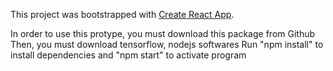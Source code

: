 This project was bootstrapped with [Create React App](https://github.com/facebook/create-react-app).

In order to use this protype, you must download this package from Github
Then, you must download tensorflow, nodejs softwares
Run "npm install" to install dependencies and "npm start" to activate program
